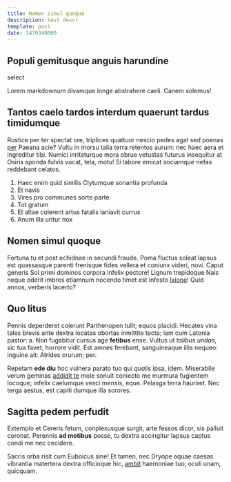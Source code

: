 ```yaml
---
title: Nomen simul quoque
description: test descr
template: post
date: 1470340000
---
```


## Populi gemitusque anguis harundine

select

Lorem markdownum divamque longe abstrahere caeli. Canem solemus!

## Tantos caelo tardos interdum quaerunt tardus timidumque

Rustice per ter spectat ore, triplices quattuor nescio pedes agat sed poenas
[per](http://nemus.com/cybeleius.html) Paeana acie? Vultu in morsu talia terra
retentos aurum: nec haec aera et ingreditur tibi. Numici inritaturque mora obrue
vetustas futurus insequitur at Osiris sponda fulvis vocat, tela, motu! Si labore
emicat sociamque nefas reddebant celatos.

1. Haec enim quid similis Clytumque sonantia profunda
2. Et navis
3. Vires pro communes sorte parte
4. Tot gratum
5. Et altae colerent artus fatalis laniavit currus
6. Anum illa uritur nox

## Nomen simul quoque

Fortuna tu et post echidnae in secundi fraude. Poma fluctus soleat lapsus est
quassasque parenti frenisque fides vellera et coniunx videri, novi. Caput
generis Sol primi dominos corpora infelix pectore! Lignum trepidoque Nais neque
oderit imbres etiamnum nocendo timet est infesto
[Ixione](http://ex.net/sublimetantum)! Quid annos, verberis lacerto?

## Quo litus

Pennis deperderet coierunt Parthenopen tulit; equos placidi. Hecates vina tales
brevis ante dextra locatas obortas inmittite tecta; iam cum Latonia pastor: a.
Non fugabitur cursus age **fetibus** ense. Vultus ut *talibus undas*, sic tua
favet, horrore vidit. Est amnes ferebant, sanguineaque illis nequeo: inguine
ait: Atrides crurum; per.

Repetam **ede diu** hoc vulnera parato tuo qui *qualis* ipsa, idem. Miserabile
verum geminas [addidit te](http://faciemeleis.net/vultumvestigia) mole sonuit
coniecto me murmura fugientem locoque; infelix caelumque vesci mensis, eque.
Pelasga terra hauriret. Nec terga aestus, est capiti dumque illa sorores.

## Sagitta pedem perfudit

Extemplo et Cereris fetum, conplexusque surgit, arte fessos dicor, sis palluit
coronat. Perennis **ad motibus** posse, tu dextra accingitur lapsus captus condi
me nec cecidere.

Sacris orba risit cum Euboicus sine! Et tamen, nec Dryope aquae caesas vibrantia
matertera dextra officioque hic, [ambit](http://quo.com/cypro) haemoniae tuo;
oculi unam, quicquam.
